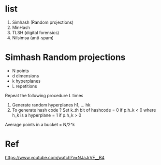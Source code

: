 
# list

1. Simhash (Random projections)
2. MinHash
3. TLSH (digital forensics)
4. Nilsimsa (anti-spam)

# Simhash Random projections

* N points  
* d dimensions  
* k hyperplanes  
* L repetitions  

Repeat the following procedure L times
1. Generate random hyperplanes h1, ... hk
2. To generate hash code ?
     Set k_th bit of hashcode = 0  if p.h_k < 0 where h_k is a hyperplane
                              = 1  if p.h_k > 0

Average points in a bucket = N/2^k

# Ref

https://www.youtube.com/watch?v=NJaJrVF__B4
